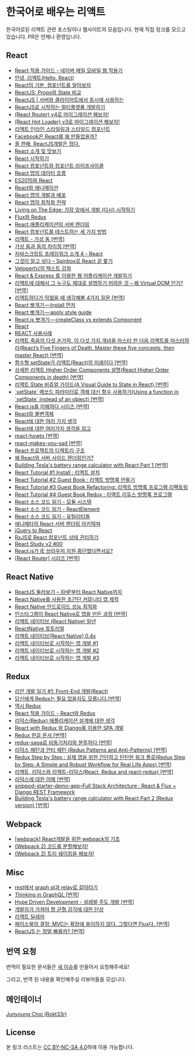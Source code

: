 # 한국어로 배우는 리액트

한국어로된 리액트 관련 포스팅이나 웹사이트의 모음입니다. 현재 직접 링크를 모으고 있습니다. PR은 언제나 환영입니다.

## React

-   [React 적용 가이드 - 네이버 메일 모바일 웹 적용기](http://d2.naver.com/helloworld/4966453)
-   [안녕, 리액트(Hello, React)](http://blog.gaerae.com/2016/04/hello-react.html)
-   [React의 기본, 컴포넌트를 알아보자](https://medium.com/little-big-programming/react의-기본-컴포넌트를-알아보자-92c923011818#.uemkhn2ym)
-   [ReactJS: Props와 State 비교](https://wonhada.com/?topic=reactjs-props와-state-비교)
-   [ReactJS | 서버와 클라이어트에서 동시에 사용하는](https://www.slideshare.net/taggon/react-js-46357445)
-   [ReactJS로 시작하는 멀티플랫폼 개발하기](https://www.slideshare.net/taggon/reactjs-55995670)
-   [(React Router) v4로 마이그레이션 해보자!](https://perfectacle.github.io/2017/03/25/react-router-v4/)
-   [(React Hot Loader) v3로 마이그레이션 해보자!](https://perfectacle.github.io/2017/03/25/react-hot-loader-3/)
-   [리액트 인라인 스타일링과 스타일드 컴포넌트](https://medium.com/@jimkimau/리액트-인라인-스타일링과-스타일드-컴포넌트-f0514d32982a#.u8oi6gvge)
-   [Facebook은 React를 왜 만들었을까?](https://www.slideshare.net/jeokrang/facebook-react-55649927?ref=http://d2.naver.com/news/7030975)
-   [올 한해, ReactJS개발은 접다.](https://brunch.co.kr/@matthew-chang/14)
-   [React 소개 및 맛보기](http://webframeworks.kr/tutorials/react/react-intro-and-give-it-a-try/)
-   [React 시작하기](http://webframeworks.kr/getstarted/reactjs/)
-   [React 컴포넌트와 컴포넌트 라이프사이클](http://webframeworks.kr/tutorials/react/components-and-lifecycle/)
-   [React 앱의 데이터 흐름](http://webframeworks.kr/tutorials/react/react-dataflow/)
-   [ES2015와 React](http://webframeworks.kr/tutorials/react/es2015-react/)
-   [React와 애니메이션](http://webframeworks.kr/tutorials/react/react-animation/)
-   [React 앱의 개발과 배포](http://webframeworks.kr/tutorials/react/react-development-and-distribution/)
-   [React 앱의 최적화 전략](http://webframeworks.kr/tutorials/react/react-optimization/)
-   [Living on The Edge: 가장 앞에서 개발 (다시) 시작하기](https://spoqa.github.io/2015/05/14/living-on-the-edge.html)
-   [Flux와 Redux](http://webframeworks.kr/tutorials/react/flux/)
-   [React 애플리케이션의 서버 렌더링](http://webframeworks.kr/tutorials/react/server-side-rendering/)
-   [React 컴포넌트를 테스트하는 세 가지 방법](http://webframeworks.kr/tutorials/react/testing/)
-   [리액트 - 가상 돔 \[번역\]](http://webframeworks.kr/tutorials/translate/react-virtual-dom/)
-   [가상 돔과 돔의 차이점 \[번역\]](http://webframeworks.kr/tutorials/translate/virtual-dom/)
-   [자바스크립트 프레임워크 소개 4 - React](http://meetup.toast.com/posts/100)
-   [그것이 알고 싶다 – Spinbox로 React 겉 핥기](http://huns.me/development/1492)
-   [Velopert님의 텍스트 강좌](https://velopert.com/reactjs-tutorials)
-   [React & Express 를 이용한 웹 어플리케이션 개발하기](https://www.inflearn.com/course/react-강좌-velopert/)
-   [리액트에 대해서 그 누구도 제대로 설명하기 어려운 것 – 왜 Virtual DOM 인가? \[번역\]](https://velopert.com/3236)
-   [리액트하다가 막혔을 때 생각해볼 4가지 질문 \[번역\]](https://velopert.com/3260)
-   [React 뽀개기 — Install 먼저](https://engineering.huiseoul.com/react-js-뽀개기-준비-d8cc1fefe641#.geuyzq66p)
-   [React 뽀개기 — apply style guide](https://engineering.huiseoul.com/react-뽀개기-apply-style-guide-473fb5efe52f#.olhgganbf)
-   [React.js 뽀개기 — createClass vs extends Component](https://engineering.huiseoul.com/react-js-뽀개기-createclass-vs-extends-component-825f6b6fe898#.3l65uyu92)
-   [React](https://www.slideshare.net/pheadra4/react-46872849)
-   [REACT 사용사례](http://fbdg.github.io/ironhee-2015-presentation/#/)
-   [리액트 죽음의 다섯 손가락. 이 다섯 가지 개념을 마스터 한 다음 리액트를 마스터하라(React’s Five Fingers of Death. Master these five concepts, then master React) \[번역\]](https://www.vobour.com/book/view/fzfscDgHWQDeqr3B5)
-   [함수형 setState가 리액트(React)의 미래이다 \[번역\]](https://www.vobour.com/book/view/MPTQLpzxAHxzywcBc)
-   [상세한 리액트 Higher Order Components 설명(React Higher Order Components in depth) \[번역\]](https://www.vobour.com/book/view/XSSFQ5wBzsCLAbbo4)
-   [리액트 State 비쥬얼 가이드(A Visual Guide to State in React) \[번역\]](https://www.vobour.com/book/view/3wKFokAjFncKKCiQg)
-   [\`setState\` 메쏘드 파라미터로 객체 대신 함수 사용하기(Using a function in \`setState\` instead of an object) \[번역\]](https://www.vobour.com/book/view/kgFc5hdkZ5p7sm7tj)
-   [React.js를 이해하다 시리즈 \[번역\]](http://blog.coderifleman.com/2015/06/23/learning-react-1/)
-   [React와 불변객체](http://blog.coderifleman.com/2015/08/16/react-and-immutable/)
-   [React에 대한 여러 가지 생각](http://youngrok.com/React에%20대한%20여러%20가지%20생각#_=_)
-   [React에 대한 여러가지 생각을 읽고](http://blog.coderifleman.com/2016/04/26/read-the-thinking-about-react/)
-   [react-howto \[번역\]](https://github.com/petehunt/react-howto/blob/master/README-ko.md)
-   [react-makes-you-sad \[번역\]](https://cdn.rawgit.com/ehrudxo/react-makes-you-sad/master/fatigue.svg)
-   [React 프로젝트의 디렉토리 구조](https://medium.com/@FourwingsY/react-프로젝트의-디렉토리-구조-bb183c0a426e#.q36tlor7g)
-   [왜 React와 서버 사이드 렌더링인가?](https://subicura.com/2016/06/20/server-side-rendering-with-react.html)
-   [Building Tesla's battery range calculator with React Part 1 \[번역\]](https://gyver98.github.io/blog/development/react/2017/02/09/react-tesla-battery-range-calculator-part1-korean/)
-   [React Tutorial #1 Install : 리액트 설치](http://syaku.tistory.com/317)
-   [React Tutorial #2 Guest Book : 리액트 방명록 만들기](http://syaku.tistory.com/318)
-   [React Tutorial #3 Guest Book Refactoring: 리액트 방명록 프로그램 리팩토링](http://syaku.tistory.com/319)
-   [React Tutorial #4 Guest Book Redux : 리액트 리듀스 방명록 프로그램](http://syaku.tistory.com/320)
-   [React 소스 코드 읽기 - 모듈 시스템](http://blog.sapzil.org/2016/03/09/react-internals-modules/)
-   [React 소스 코드 읽기 - ReactElement](http://blog.sapzil.org/2016/03/17/react-internals-elements/)
-   [React 소스 코드 읽기 - 유틸리티들](http://blog.sapzil.org/2016/03/20/react-internals-utils/)
-   [애니메타의 React 서버 렌더링 아키텍쳐](http://blog.sapzil.org/2016/07/29/animeta-react-ssr/)
-   [jQuery to React](http://blog.sapzil.org/2014/08/10/jquery-to-react/)
-   [RxJS로 React 컴포넌트 상태 관리하기](http://blog.sapzil.org/2016/12/15/react-with-rx/)
-   [React Study v2 #00](https://blog.weirdx.io/post/38247)
-   [React.js가 IE 브라우저 지원 중단했다면서요?](https://medium.com/little-big-programming/react-js가-ie-브라우저-지원-중단했다면서요-a9734bc323cb#.ym56hg9ek)
-   [\[React Router\] 시리즈 \[번역\]](http://yubylab.tistory.com/entry/React-Router-Lesson01-settingup)

## React Native

-   [ReactJS 둘러보기 – XHP부터 React Native까지](https://taegon.kim/archives/5097)
-   [React Native를 사용한 초간단 커뮤니티 앱 제작](https://www.slideshare.net/taggon/react-native)
-   [React Native 안드로이드 성능 최적화](https://taegon.kim/archives/5950)
-   [인스타그램이 React Native로 앱을 만든 과정 \[번역\]](https://taegon.kim/archives/5745)
-   [리액트 네이티브 (React Native) 일년](https://medium.com/@joyeon/리액트-네이티브-react-native-일년-a0556f2755aa#.i1q40rr3i)
-   [ReactNative 튜토리얼](https://g6ling.gitbooks.io/react-native-tutorial-korean/content/)
-   [리액트 네이티브\[React Native\] 0.4x](https://wonhada.com/?docs=리액트-네이티브react-native-0-41/기본the-basics/시작하기)
-   [리액트 네이티브로 시작하는 앱 개발 #1](https://realm.io/kr/news/react-native/)
-   [리액트 네이티브로 시작하는 앱 개발 #2](https://realm.io/kr/news/react-native2/)
-   [리액트 네이티브로 시작하는 앱 개발 #3](https://realm.io/kr/news/react-native3/)

## Redux

-   [리안 개발 일기 #1: Front-End 개발(React)](https://medium.com/@RianCommunity/리안-개발-일기-2-front-end-개발-react-9f6ccb5b016d)
-   [당신에게 Redux는 필요 없을지도 모릅니다.\[번역\]](https://medium.com/@Dev_Bono/당신에게-redux는-필요-없을지도-모릅니다-b88dcd175754)
-   [역시 Redux](https://www.slideshare.net/dalinaum/redux-55650128)
-   [React 적용 가이드 - React와 Redux](http://d2.naver.com/helloworld/1848131)
-   [리덕스(Redux) 애플리케이션 설계에 대한 생각](http://huns.me/development/1953)
-   [React with Redux 와 Django를 이용한 SPA 개발](http://webframeworks.kr/tutorials/react/react-django-full-stack-spa/)
-   [Redux 한글 문서 \[번역\]](http://dobbit.github.io/redux/index.html)
-   [redux-saga로 비동기처리와 분투하다 \[번역\]](./translated/deal-with-async-process-by-redux-saga.md)
-   [리덕스 패턴과 안티 패턴 (Redux Patterns and Anti-Patterns) \[번역\]](https://www.vobour.com/book/view/TGJKKFN2TmyxaGDpN)
-   [Redux Step by Step : 실제 앱을 위한 간단하고 탄탄한 워크 플로(Redux Step by Step: A Simple and Robust Workflow for Real Life Apps) \[번역\]](https://www.vobour.com/book/view/SiDR6QXtoCayx7afd)
-   [리액트, 리덕스와 리액트-리덕스(React, Redux and react-redux) \[번역\]](https://www.vobour.com/book/view/6vas6uCQF8GXDJDHt)
-   [리덕스에 대한 이해 \[번역\]](http://webframeworks.kr/tutorials/translate/understanding-redux/)
-   [snippod-starter-demo-app–Full Stack Architecture : React & Flux + Django REST Framework](http://www.shalomeir.com/2016/07/snippod-starter-demo-app-full-stack-react-redux-django/)
-   [Building Tesla's battery range calculator with React Part 2 (Redux version) \[번역\]](https://gyver98.github.io/blog/development/react/redux/2017/03/17/react-tesla-battery-range-calculator-part2-korean/)

## Webpack

-   [\[webpack\] React개발을 위한 webpack의 기초](http://yubylab.tistory.com/entry/webpack-React개발을-위한-webpack의-기초)
-   [(Webpack 2) 코드를 분할해보자!](https://perfectacle.github.io/2017/03/13/webpack2-code-splitting/)
-   [(Webpack 2) 트리 쉐이킹을 해보자!](https://perfectacle.github.io/2017/03/12/webpack2-tree-shaking/)

## Misc

-   [rest에서 graph ql과 relay로 갈아타기](https://www.slideshare.net/deview/112rest-graph-ql-relay)
-   [Thinking in GraphQL \[번역\]](http://blog.sapzil.org/2015/10/07/thinking-in-graphql/)
-   [Hype Driven Development - 설레발 주도 개발 \[번역\]](https://lazygyu.net/blog/hype_driven_development)
-   [개발자가 가져야 할 균형 감각에 대한 단상](http://huns.me/development/1775)
-   [리액트 딜레마](http://huns.me/development/2011)
-   [페이스북의 결정: MVC는 확장에 용이하지 않다. 그렇다면 Flux다. \[번역\]](http://blog.coderifleman.com/2015/06/19/mvc-does-not-scale-use-flux-instead/)
-   [ReactJS 는 정말 빠를까? \[번역\]](http://yourakmoon.blogspot.kr/2015/06/is-reactjs-really-fast-15-06-01.html)

## 번역 요청

번역이 필요한 문서들은 [새 이슈](https://github.com/Rokt33r/learn-react-in-korean/issues/new)를 만들어서 요청해주세요!

그리고, 번역 된 내용을 확인해주실 리뷰어들을 모십니다.

## 메인테이너

[Junyoung Choi (Rokt33r)](https://github.com/rokt33r)

## License

본 링크 리스트는 [CC BY-NC-SA 4.0](https://creativecommons.org/licenses/by-nc-sa/4.0/)하에 이용 가능합니다.
